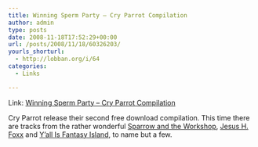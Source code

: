 ```yaml
---
title: Winning Sperm Party – Cry Parrot Compilation
author: admin
type: posts
date: 2008-11-18T17:52:29+00:00
url: /posts/2008/11/18/60326203/
yourls_shorturl:
  - http://lobban.org/i/64
categories:
  - Links

---
```

Link: [Winning Sperm Party &#8211; Cry Parrot Compilation][1]

Cry Parrot release their second free download compilation. This time there are tracks from the rather wonderful [Sparrow and the Workshop][2], [Jesus H. Foxx][3] and [Y&#8217;all Is Fantasy Island][4], to name but a few.

 [1]: http://www.winningspermparty.com/cryparrot/
 [2]: http://www.myspace.com/sparrowandtheworkshop%20%20
 [3]: http://www.myspace.com/jesushfoxx
 [4]: http://www.myspace.com/yifimusic